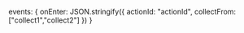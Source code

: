 events: {
    onEnter: JSON.stringify({
    actionId: "actionId",
    collectFrom: ["collect1","collect2"]
    })
}